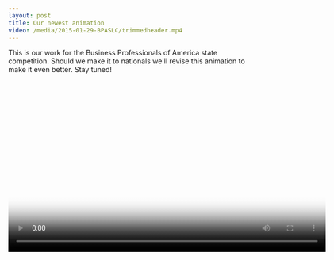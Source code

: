 ```yaml
---
layout: post
title: Our newest animation
video: /media/2015-01-29-BPASLC/trimmedheader.mp4
---
```

This is our work for the Business Professionals of America state competition. Should we make it to nationals we'll revise this animation to make it even better. Stay tuned!
<video id="edzIQIYGPXo" class="sublime" poster="//img.youtube.com/vi/edzIQIYGPXo/hqdefault.jpg" width="640" height="360" title="BPA State 2015" data-sharing-url="http://www.mixedmediastudios.org/blog/BPASLC/" data-sharing-title="Our newest animation" data-sharing-text="This is our work for the Business Professionals of America state competition. Should we make it to nationals we'll revise this animation to make it even better. Stay tuned!" data-uid="edzIQIYGPXo" data-youtube-id="edzIQIYGPXo" preload="none">
</video>
